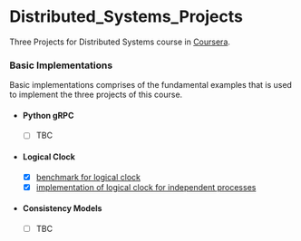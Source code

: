 # Distributed_Systems_Projects
Three Projects for Distributed Systems course in [Coursera](https://www.coursera.org/).


### Basic Implementations 
Basic implementations comprises of the fundamental examples that is used to implement the three projects of this course.

- #### Python gRPC
    - [ ] TBC 

- #### Logical Clock 
    - [x] [benchmark for logical clock](lamportBenchmark) 
    - [x] [implementation of logical clock for independent processes](lamportClocks)

- #### Consistency Models 
    - [ ] TBC 
     
 


